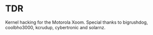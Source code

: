 # TDR
Kernel hacking for the Motorola Xoom. Special thanks to bigrushdog, coolbho3000, kcrudup, cybertronic and solarnz.
